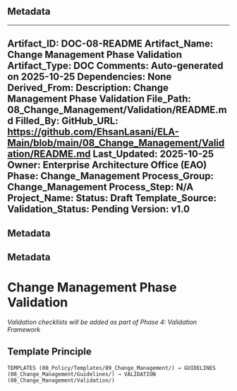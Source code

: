 ## Metadata
---
Artifact_ID: DOC-08-README
Artifact_Name: Change Management Phase Validation
Artifact_Type: DOC
Comments: Auto-generated on 2025-10-25
Dependencies: None
Derived_From: 
Description: Change Management Phase Validation
File_Path: 08_Change_Management/Validation/README.md
Filled_By: 
GitHub_URL: https://github.com/EhsanLasani/ELA-Main/blob/main/08_Change_Management/Validation/README.md
Last_Updated: 2025-10-25
Owner: Enterprise Architecture Office (EAO)
Phase: Change_Management
Process_Group: Change_Management
Process_Step: N/A
Project_Name: 
Status: Draft
Template_Source: 
Validation_Status: Pending
Version: v1.0
---
## Metadata
## Metadata
# Change Management Phase Validation

*Validation checklists will be added as part of Phase 4: Validation Framework*

## Template Principle
```
TEMPLATES (00_Policy/Templates/09_Change_Management/) → GUIDELINES (08_Change_Management/Guidelines/) → VALIDATION (08_Change_Management/Validation/)
```
